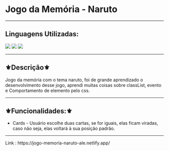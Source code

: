 <h1>Jogo da Memória - Naruto</h1>
<hr>
<h2>Linguagens Utilizadas:</h2>

<div style="display: inline_block">
  <img src="https://img.shields.io/badge/HTML5-E34F26?style=for-the-badge&logo=html5&logoColor=white"></img> 
  <img src="https://img.shields.io/badge/Sass-CC6699?style=for-the-badge&logo=sass&logoColor=white"></img>
  <img src="https://img.shields.io/badge/JavaScript-F7DF1E?style=for-the-badge&logo=javascript&logoColor=black"></img>
 
 
</div>



<hr>
<h2>⚜️Descrição⚜️</h2>
<p>Jogo da memória com o tema naruto, foi de grande aprendizado o desenvolvimento desse jogo, aprendi muitas coisas sobre classList, evento e Comportamento de elemento pelo css. </p>
<hr>
<h2>⚜️Funcionalidades:⚜️</h2>
<ul>
<li>Cards - Usuário escolhe duas cartas, se for iguais, elas ficam viradas, caso não seja, elas voltará à sua posição padrão.</li>

</ul>
<hr>
Link : https://jogo-memoria-naruto-ale.netlify.app/
